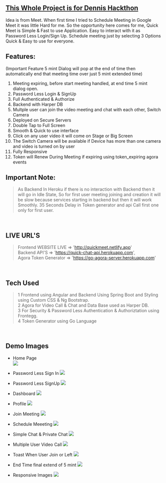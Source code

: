 ## [This Whole Project is for Dennis Hackthon](https://www.youtube.com/watch?v=dItWfsngLJs&t=3161s)

Idea is from Meet. When first time I tried to Schedule Meeting in Google Meet it was little Hard for me. So the opportunity here comes for me, Quick Meet is Simple & Fast to use Application. Easy to interact with it as Password Less Login/Sign Up. Schedule meeting just by selecting 3 Options Quick & Easy to use for everyone.

## Features:
(Important Feature 5 mint Dialog will pop at the end of time then automatically end that meeting time over just 5 mint extended time)
1. Meeting expiring, before start meeting handled, at end time 5 mint dialog open.
2. Password Less Login & SignUp
3. Full Authenticated & Authorize
4. Backend with Harper DB
5. Multple user can join the video meeting and chat with each other, Switch Camera
6. Deployed on Secure Servers
7. Double Tap to Full Screen
8. Smooth & Quick to use interface
9. Click on any user video it will come on Stage or Big Screen
10. The Switch Camera will be available if Device has more than one camera and video is turned on by user
12. Fully Responsive
13. Token will Renew During Meeting if expiring using token_expiring agora events


## Important Note:
> As Backend In Heroku if there is no interaction with Backend then it will go in Idle State, So for first user meeting joining and creation it will be slow because services starting in backend but then it will work Smoothly. 35 Seconds Delay in Token generator and api Call first one only for first user. 

<br>


## LIVE URL'S 
> Frontend WEBSITE LIVE => 'http://quickmeet.netlify.app' <br>
> Backend API'S => 'https://quick-chat-api.herokuapp.com', <br>
> Agora Token Generator => 'https://go-agora-server.herokuapp.com'

<br>

## Tech Used
> 1 Frontend using Angular and Backend Using Spring Boot and Styling using Custom CSS & Ng Bootstrap. <br>
> 2 Agora for Video Call & Chat and Data Base used as Harper DB.<br>
> 3 For Security & Password Less Authentication & Authoriztation using Frontegg. <br>
> 4 Token Generator using Go Language

<br>

## Demo Images 

* Home Page <br>
![](images/home.png)

* Password Less Sign In
![](images/login.png)

* Password Less SignUp
![](images/signup.png)

* Dashboard
![](images/dashboard.png)

* Profile
![](images/profile_img.png)

* Join Meeting
![](images/join.png)

* Schedule Meeeting
![](images/schedule.png)

* Simple Chat & Private Chat
![](images/private_chat.png)

* Multiple User Video Call
![](images/video_call.png)

* Toast When User Join or Left
![](images/join_or_left.png)

* End Time final extend of 5 mint
![](images/timer_dialog.png)

* Responsive Images
![](images/responsive.png)

